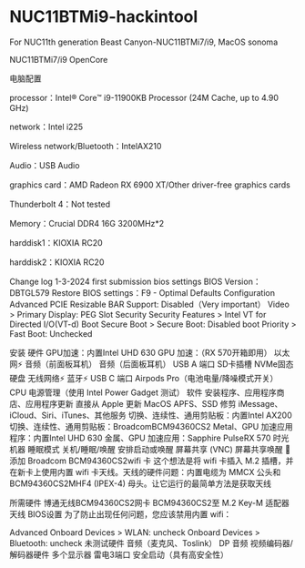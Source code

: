 # NUC11BTMi9-hackintool
For NUC11th generation Beast Canyon-NUC11BTMi7/i9, MacOS sonoma

NUC11BTMi7/i9 OpenCore

电脑配置

processor：Intel® Core™ i9-11900KB Processor (24M Cache, up to 4.90 GHz)

network：Intel i225

Wireless network/Bluetooth：IntelAX210

Audio：USB Audio

graphics card：AMD Radeon RX 6900 XT/Other driver-free graphics cards

Thunderbolt 4：Not tested

Memory：Crucial DDR4 16G 3200MHz*2

harddisk1：KIOXIA RC20

harddisk2：KIOXIA RC20



Change log
1-3-2024
first submission
bios settings
BIOS Version：DBTGL579
Restore BIOS settings：F9 - Optimal Defaults
Configuration
Advanced
PCIE Resizable BAR Support: Disabled（Very important）
Video > Primary Display: PEG Slot
Security
Security Features > Intel VT for Directed I/O(VT-d)
Boot
Secure Boot > Secure Boot: Disabled
boot Priority > Fast Boot: Unchecked

安装
硬件
 GPU加速：内置Intel UHD 630
 GPU 加速：（RX 570开箱即用）
 以太网⚡
 音频（前面板耳机）
 音频（后面板耳机）
 USB A 端口
 SD卡插槽
 NVMe固态硬盘
 无线网络⚡
 蓝牙⚡
 USB C 端口
 Airpods Pro（电池电量/降噪模式开关）
 CPU 电源管理（使用 Intel Power Gadget 测试）
软件
 安装程序、应用程序商店、应用程序更新
 直接从 Apple 更新 MacOS
 APFS、SSD 修剪
 iMessage、iCloud、Siri、iTunes、其他服务
 切换、连续性、通用剪贴板：内置Intel AX200
 切换、连续性、通用剪贴板：BroadcomBCM94360CS2
 Metal、GPU 加速应用程序：内置Intel UHD 630
 金属、GPU 加速应用：Sapphire PulseRX 570
 时光机器
 睡眠模式
 关机/睡眠/唤醒
 安排启动或唤醒
 屏幕共享 (VNC)
 屏幕共享唤醒
🔧 添加 Broadcom BCM94360CS2wifi 卡
这个想法是将 wifi 卡插入 M.2 插槽，并在新卡上使用内置 wifi 卡天线。天线的硬件问题：内置电缆为 MMCX 公头和BCM94360CS2MHF4 (IPEX-4) 母头。让它运行的最简单方法是获取天线

所需硬件
博通无线BCM94360CS2网卡
BCM94360CS2至 M.2 Key-M 适配器
天线
BIOS设置
为了防止出现任何问题，您应该禁用内置 wifi：

Advanced
Onboard Devices > WLAN: uncheck
Onboard Devices > Bluetooth: uncheck
未测试硬件
音频（麦克风、Toslink）
DP 音频
视频编码器/解码器硬件
多个显示器
雷电3端口
安全启动（具有高安全性）
